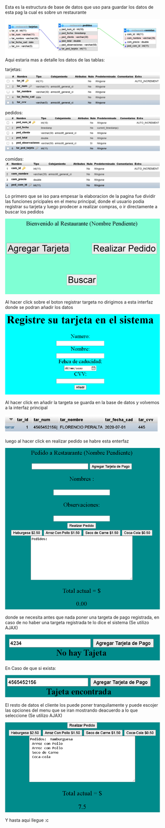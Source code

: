 Esta es la estructura de base de datos que uso para guardar los datos de esta pag la cual es sobre un restaurante

![1](/READMEIMG/1.png?raw=true "Title")
Aqui estaria mas a detalle los datos de las tablas:

tarjetas:
![2](/READMEIMG/2.png?raw=true "Title")

pedidos:
![3](/READMEIMG/3.png?raw=true "Title")

comidas:
![4](/READMEIMG/4.png?raw=true "Title")

Lo primero que se iso para empesar la elaboracion de la pagina fue dividir las funciones pricipales en el menu principal, donde el usuario podia registrar su tarjeta y luego prodecer a realizar compras, o ir directamente a buscar los pedidos

![5](/READMEIMG/5.png?raw=true "Title")

Al hacer click sobre el boton registrar targeta no dirigimos a esta interfaz donde se podran añadir los datos 

![6](/READMEIMG/6.png?raw=true "Title")

Al hacer click en añadir la targeta se guarda en la base de datos y volvemos a la interfaz principal

![7](/READMEIMG/7.png?raw=true "Title")

luego al hacer click en realizar pedido se habre esta enterfaz

![8](/READMEIMG/8.png?raw=true "Title")

donde se necesita antes que nada poner una targeta de pago registrada, en caso de no haber una targeta registrada te lo dice el sistema (Se utilizo AJAX)

![9](/READMEIMG/9.png?raw=true "Title")

En Caso de que si exista: 

![10](/READMEIMG/10.png?raw=true "Title")

El resto de datos el cliente los puede poner tranquilamente
y puede escojer las opciones del menu que se iran mostrando deacuerdo a lo que seleccione (Se utilizo AJAX)

![11](/READMEIMG/11.png?raw=true "Title")

Y hasta aqui llegue :c